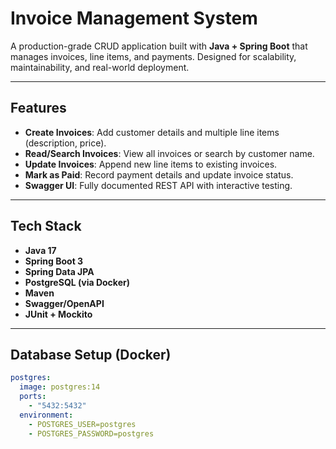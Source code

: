 # Invoice Management System

A production-grade CRUD application built with **Java + Spring Boot** that manages invoices, line items, and payments. Designed for scalability, maintainability, and real-world deployment.

---

## Features

- **Create Invoices**: Add customer details and multiple line items (description, price).
- **Read/Search Invoices**: View all invoices or search by customer name.
- **Update Invoices**: Append new line items to existing invoices.
- **Mark as Paid**: Record payment details and update invoice status.
- **Swagger UI**: Fully documented REST API with interactive testing.

---

## Tech Stack

- **Java 17**
- **Spring Boot 3**
- **Spring Data JPA**
- **PostgreSQL (via Docker)**
- **Maven**
- **Swagger/OpenAPI**
- **JUnit + Mockito**

---

## Database Setup (Docker)

```yaml
postgres:
  image: postgres:14
  ports:
    - "5432:5432"
  environment:
    - POSTGRES_USER=postgres
    - POSTGRES_PASSWORD=postgres